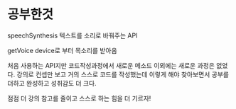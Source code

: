 # 공부한것

speechSynthesis 텍스트를 소리로 바꿔주는 API

getVoice device로 부터 목소리를 받아옴

처음 사용하는 API지만 코드작성과정에서 새로운 메소드 이외에는 새로운 과정은 없었다.
강의로 컨셉만 보고 거의 스스로 코드를 작성했는데
이렇게 해야 찾아보면서 공부를 더하고 완성하고
성취감도 더 크다.

점점 더 강의 참고를 줄이고 스스로 하는 힘을 더 기르자!
